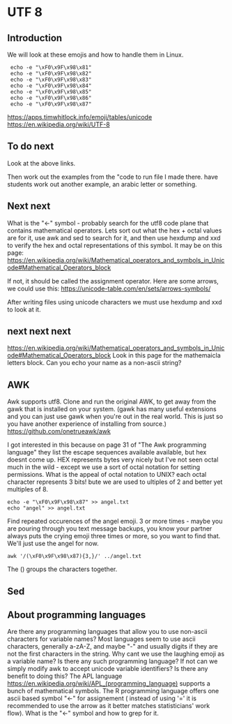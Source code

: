 # UTF 8

## Introduction

We will look at these emojis and how to handle them in Linux.

```
 echo -e "\xF0\x9F\x98\x81"
 echo -e "\xF0\x9F\x98\x82"
 echo -e "\xF0\x9F\x98\x83"
 echo -e "\xF0\x9F\x98\x84"
 echo -e "\xF0\x9F\x98\x85"
 echo -e "\xF0\x9F\x98\x86"
 echo -e "\xF0\x9F\x98\x87"
```

https://apps.timwhitlock.info/emoji/tables/unicode
https://en.wikipedia.org/wiki/UTF-8

## To do next

Look at the above links.

Then work out the examples from the "code to run file I made there. have students work out another example, an arabic letter or something.


## Next next
What is the "<-" symbol - probably search for the utf8 code plane that contains mathematical operators. Lets sort out what the hex + octal values are for it, use awk and sed to search for it, and then use hexdump and xxd to verify the hex and octal representations of this symbol. It may be on this page:
https://en.wikipedia.org/wiki/Mathematical_operators_and_symbols_in_Unicode#Mathematical_Operators_block

If not, it should be called the assignment operator. Here are some arrows, we could use this:
https://unicode-table.com/en/sets/arrows-symbols/


After writing files using unicode characters we must use  hexdump and xxd to look at it.

## next next next
https://en.wikipedia.org/wiki/Mathematical_operators_and_symbols_in_Unicode#Mathematical_Operators_block
Look in this page for the mathemaicla letters block. Can you echo your name as a non-ascii string?

## AWK

Awk supports utf8. Clone and run the original AWK, to get away from the gawk that is installed on your system.
(gawk has many useful extensions and you can just use gawk when you're out in the real world. This is just so you have another experience
of installing from source.)
https://github.com/onetrueawk/awk

I got interested in this because on page 31 of "The Awk programming language" they list the escape sequences available available, but hex doesnt come up. HEX represents bytes very nicely but I've not seen octal much in the wild - except we use a sort of octal notation 
for setting permissions. What is the appeal of octal notation to UNIX? each octal character represents 3 bits! bute we are used to ultiples of 2 and better yet multiples of 8.


``` 
echo -e "\xF0\x9F\x98\x87" >> angel.txt
echo "angel" >> angel.txt
```

Find repeated occurences of the angel emoji. 3 or more times - maybe you are pouring through you text message backups, you know your partner
always puts the crying emoji three times or more, so you want to find that. We'll just use the angel for now.

```
awk '/(\xF0\x9F\x98\x87){3,}/' ../angel.txt 
```

The () groups the characters together.

## Sed

## About programming languages

Are there any programming languages that allow you to use non-ascii characters for variable names? Most languages seem to use ascii characters, generally a-zA-Z, and maybe "-" and usually digits if they are not the first characters in the string. Why cant
we use the laughing emoji as a variable name? Is there any such programming language? If not can we simply modify awk to accept unicode variable identifiers? Is there any benefit to doing this? The APL language https://en.wikipedia.org/wiki/APL_(programming_language) supports a bunch of mathematical symbols. The R programming language offers one ascii based symbol "<-" for assignement ( instead of using '=' it is recommended to use the arrow as it better matches statisticians' work flow). What is the "<-" symbol and how to grep for it.
